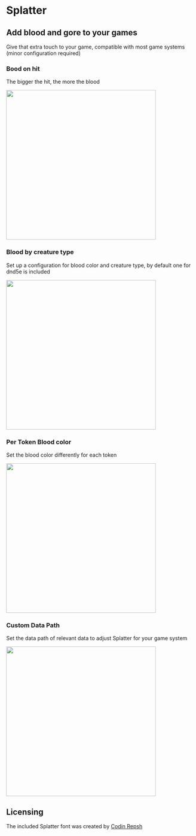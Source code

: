 # Splatter

## Add blood and gore to your games
Give that extra touch to your game, compatible with most game systems (minor configuration required)

### Bood on hit
The bigger the hit, the more the blood

<img src="https://user-images.githubusercontent.com/1346839/126053219-fe52f8b8-3203-46c0-a7df-26d4a235f388.png" width="400">

### Blood by creature type
Set up a configuration for blood color and creature type, by default one for dnd5e is included

<img src="https://user-images.githubusercontent.com/1346839/126053286-bfdd0a13-7fb2-4654-93d0-1cabfb6e7d2d.png" width="400">

### Per Token Blood color
Set the blood color differently for each token

<img src="https://user-images.githubusercontent.com/1346839/126053265-4696520b-ede7-426d-b6c8-79626eee79f9.png" width="400">

### Custom Data Path
Set the data path of relevant data to adjust Splatter for your game system

<img src="https://user-images.githubusercontent.com/1346839/126053301-2f71e412-660b-4afb-b0ef-cc0f9de5e8af.png" width="400">

## Licensing

The included Splatter font was created by [Codin Repsh]( https://www.dafont.com/profile.php?user=362757)
